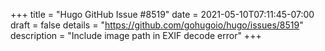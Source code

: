 +++
title = "Hugo GitHub Issue #8519"
date = 2021-05-10T07:11:45-07:00
draft = false
details = "https://github.com/gohugoio/hugo/issues/8519"
description = "Include image path in EXIF decode error"
+++
